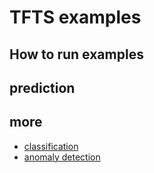 # TFTS examples

## How to run examples



## prediction



## more
- [classification]()
- [anomaly detection]()
